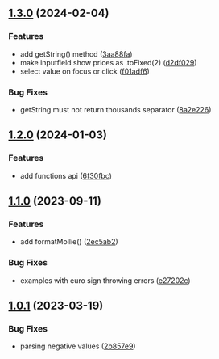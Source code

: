 ## [1.3.0](https://github.com/baumrock/RockMoney/compare/v1.2.0...v1.3.0) (2024-02-04)


### Features

* add getString() method ([3aa88fa](https://github.com/baumrock/RockMoney/commit/3aa88fa090067e9773e72cdff93c7af7db56ea4d))
* make inputfield show prices as .toFixed(2) ([d2df029](https://github.com/baumrock/RockMoney/commit/d2df029b6e1bc49803d7c8df113d83ae531f3cb0))
* select value on focus or click ([f01adf6](https://github.com/baumrock/RockMoney/commit/f01adf678dd4109e35d277106001504a4e3ac1eb))


### Bug Fixes

* getString must not return thousands separator ([8a2e226](https://github.com/baumrock/RockMoney/commit/8a2e2263c5fd03793e697575ee2668fc6c00292d))

## [1.2.0](https://github.com/baumrock/RockMoney/compare/v1.1.0...v1.2.0) (2024-01-03)


### Features

* add functions api ([6f30fbc](https://github.com/baumrock/RockMoney/commit/6f30fbc3ec1ae3b6e0245685203db59276d8c1c1))

## [1.1.0](https://github.com/baumrock/RockMoney/compare/v1.0.1...v1.1.0) (2023-09-11)


### Features

* add formatMollie() ([2ec5ab2](https://github.com/baumrock/RockMoney/commit/2ec5ab2e933ec008dfb3092c00c8f325cc2714a8))


### Bug Fixes

* examples with euro sign throwing errors ([e27202c](https://github.com/baumrock/RockMoney/commit/e27202c3b3bb74bf21c00ba0774b78c249791ccf))

## [1.0.1](https://github.com/baumrock/RockMoney/compare/2b857e90b44d07dedc241a9a45f417ce3f0709a0...v1.0.1) (2023-03-19)


### Bug Fixes

* parsing negative values ([2b857e9](https://github.com/baumrock/RockMoney/commit/2b857e90b44d07dedc241a9a45f417ce3f0709a0))

